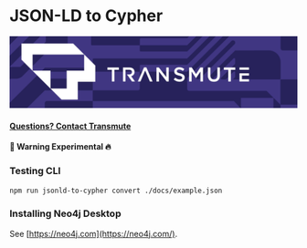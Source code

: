 # JSON-LD to Cypher

<img src="./transmute-banner.png" />

#### [Questions? Contact Transmute](https://transmute.typeform.com/to/RshfIw?typeform-source=did-eqt)

#### 🚧 Warning Experimental 🔥

### Testing CLI

```
npm run jsonld-to-cypher convert ./docs/example.json
```

### Installing Neo4j Desktop

See [https://neo4j.com](https://neo4j.com/).
